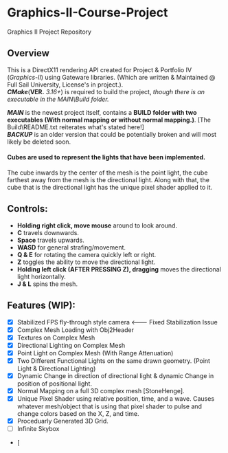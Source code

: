 # Graphics-II-Course-Project
Graphics II Project Repository

## Overview
This is a DirectX11 rendering API created for Project & Portfolio IV (*Graphics-II*) using Gateware libraries. (Which are written & Maintained @ Full Sail University, License's in project.).  
***CMake***(**VER.** *3.16+*) is required to build the project, *though there is an executable in the MAIN\Build folder.*

***MAIN*** is the newest project itself, contains a **BUILD folder with two executables (With normal mapping or without normal mapping.)**. [The Build\README.txt reiterates what's stated here!]  
***BACKUP*** is an older version that could be potentially broken and will most likely be deleted soon. 

#### Cubes are used to represent the lights that have been implemented.
The cube inwards by the center of the mesh is the point light, the cube farthest away from the mesh is the directional light.
Along with that, the cube that is the directional light has the unique pixel shader applied to it.

## Controls:
- **Holding right click, move mouse** around to look around.
- **C** travels downwards.
- **Space** travels upwards.
- **WASD** for general strafing/movement.
- **Q & E** for rotating the camera quickly left or right.
- **Z** toggles the ability to move the directional light.
- **Holding left click (AFTER PRESSING Z), dragging** moves the directional light horizontally.
- **J & L** spins the mesh.

## Features (WIP):
- [x] Stabilized FPS fly-through style camera <--- Fixed Stabilization Issue
- [x] Complex Mesh Loading with Obj2Header
- [x] Textures on Complex Mesh
- [x] Directional Lighting on Complex Mesh
- [x] Point Light on Complex Mesh (With Range Attenuation)
- [x] Two Different Functional Lights on the same drawn geometry. (Point Light & Directional Lighting)
- [x] Dynamic Change in direction of directional light & dynamic Change in position of positional light.
- [x] Normal Mapping on a full 3D complex mesh [StoneHenge].
- [x] Unique Pixel Shader using relative position, time, and a wave. Causes whatever mesh/object that is using that pixel shader to pulse and change colors based on the X, Z, and time.
- [x] Proceduarly Generated 3D Grid.
- [ ] Infinite Skybox
- [


